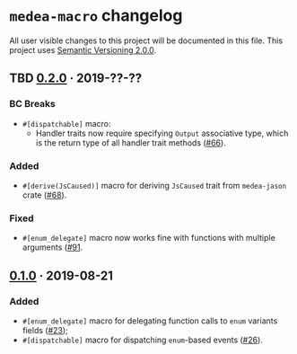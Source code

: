 `medea-macro` changelog
=======================

All user visible changes to this project will be documented in this file. This project uses [Semantic Versioning 2.0.0].




## TBD [0.2.0] · 2019-??-??
[0.2.0]: /../../tree/medea-macro-0.2.0/crates/medea-macro

### BC Breaks

- `#[dispatchable]` macro:
    - Handler traits now require specifying `Output` associative type, which is the return type of all handler trait methods ([#66](/../../pull/66)).

### Added

- `#[derive(JsCaused)]` macro for deriving `JsCaused` trait from `medea-jason` crate ([#68](/../../pull/68)).

### Fixed

- `#[enum_delegate]` macro now works fine with functions with multiple arguments ([#91](/../../pull/91).




## [0.1.0] · 2019-08-21
[0.1.0]: /../../tree/medea-macro-0.1.0/crates/medea-macro

### Added

- `#[enum_delegate]` macro for delegating function calls to `enum` variants fields ([#23](/../../pull/23));
- `#[dispatchable]` macro for dispatching `enum`-based events ([#26](/../../pull/26)).





[Semantic Versioning 2.0.0]: https://semver.org
